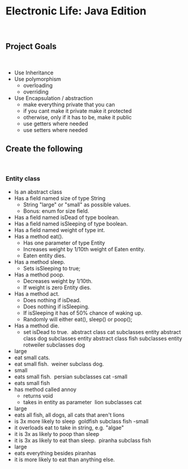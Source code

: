 # Electronic Life: Java Edition
​
## Project Goals
​
- Use Inheritance
- Use polymorphism
  - overloading
  - overriding
- Use Encapsulation / abstraction
  - make everything private that you can
  - if you cant make it private make it protected
  - otherwise, only if it has to be, make it public
  - use getters where needed
  - use setters where needed
​
## Create the following
​
### Entity class
  - Is an abstract class
  - Has a field named size of type String
    - String "large" or "small" as possible values.
    - Bonus: enum for size field.
  - Has a field named isDead of type boolean.
  - Has a field named isSleeping of type boolean.
  - Has a field named weight of type int.
  - Has a method eat().
    - Has one parameter of type Entity
    - Increases weight by 1/10th weight of Eaten entity.
    - Eaten entity dies.
  - Has a method sleep.
    - Sets isSleeping to true;
  - Has a method poop.
    - Decreases weight by 1/10th.
    - If weight is zero Entity dies.
  - Has a method act.
    - Does nothing if isDead.
    - Does nothing if isSleeping.
    - If isSleeping it has of 50% chance of waking up.
    - Randomly will either eat(), sleep() or poop();
  - Has a method die.
    - set isDead to true.
​
abstract class cat subclasses entity
abstract class dog subclasses entity
abstract class fish subclasses entity
​
​
rotweiler subclasses dog
  - large
  - eat small cats.
  - eat small fish.
​
weiner subclass dog.
  - small
  - eats small fish.
​
persian subclasses cat
  -small
  - eats small fish
  - has method called annoy
    - returns void
    - takes in entity as parameter
​
lion subclasses cat
  - large
  - eats all fish, all dogs, all cats that aren't lions
  - is 3x more likely to sleep
​
goldfish subclass fish
  -small
  - it overloads eat to take in string, e.g. "algae"
  - it is 3x as likely to poop than sleep
  - it is 3x as likely to eat than sleep.
​
piranha subclass fish
  - large
  - eats everything besides piranhas
  - it is more likely to eat than anything else.